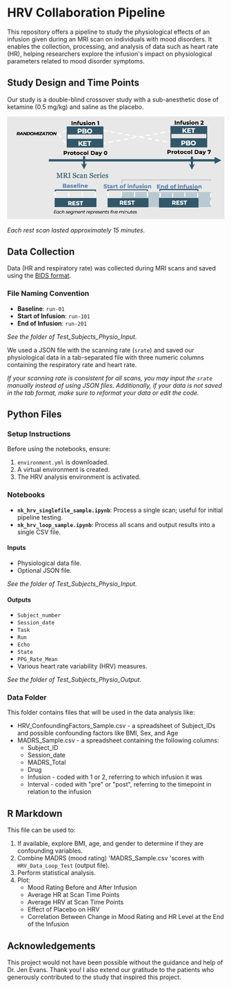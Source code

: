 # HRV Collaboration Pipeline

This repository offers a pipeline to study the physiological effects of an infusion given during an MRI scan on individuals with mood disorders. It enables the collection, processing, and analysis of data such as heart rate (HR), helping researchers explore the infusion's impact on physiological parameters related to mood disorder symptoms.

## Study Design and Time Points

Our study is a double-blind crossover study with a sub-anesthetic dose of ketamine (0.5 mg/kg) and saline as the placebo.

![Study Design](Study_Design.png)

*Each rest scan lasted approximately 15 minutes.*

## Data Collection

Data (HR and respiratory rate) was collected during MRI scans and saved using the [BIDS format](https://bids-specification.readthedocs.io/en/stable/modality-specific-files/physiological-and-other-continuous-recordings.html).

### File Naming Convention
- **Baseline**: `run-01`
- **Start of Infusion**: `run-101`
- **End of Infusion**: `run-201`

*See the folder of Test_Subjects_Physio_Input.*

We used a JSON file with the scanning rate (`srate`) and saved our physiological data in a tab-separated file with three numeric columns containing the respiratory rate and heart rate.

*If your scanning rate is consistent for all scans, you may input the `srate` manually instead of using JSON files. Additionally, if your data is not saved in the tab format, make sure to reformat your data or edit the code.*

## Python Files

### Setup Instructions
Before using the notebooks, ensure:
1. `environment.yml` is downloaded.
2. A virtual environment is created.
3. The HRV analysis environment is activated.

### Notebooks
- **`nk_hrv_singlefile_sample.ipynb`**: Process a single scan; useful for initial pipeline testing.
- **`nk_hrv_loop_sample.ipynb`**: Process all scans and output results into a single CSV file.

#### Inputs
- Physiological data file.
- Optional JSON file.

*See the folder of Test_Subjects_Physio_Input.*

#### Outputs
- `Subject_number`
- `Session_date`
- `Task`
- `Run`
- `Echo`
- `State`
- `PPG_Rate_Mean`
- Various heart rate variability (HRV) measures.

*See the folder of Test_Subjects_Physio_Output.*

### Data Folder
This folder contains files that will be used in the data analysis like:
  - HRV_ConfoundingFactors_Sample.csv - a spreadsheet of Subject_IDs and possible confounding factors like BMI, Sex, and Age
  - MADRS_Sample.csv - a spreadsheet containing the following columns:
     - Subject_ID
     - Session_date
     - MADRS_Total
     - Drug
     - Infusion - coded with 1 or 2, referring to which infusion it was
     - Interval - coded with "pre" or "post", referring to the timepoint in relation to the infusion

## R Markdown

This file can be used to:
1. If available, explore BMI, age, and gender to determine if they are confounding variables.
2. Combine MADRS (mood rating) 'MADRS_Sample.csv 'scores with `HRV_Data_Loop_Test` (output file).
3. Perform statistical analysis.
4. Plot:
   - Mood Rating Before and After Infusion
   - Average HR at Scan Time Points
   - Average HRV at Scan Time Points
   - Effect of Placebo on HRV
   - Correlation Between Change in Mood Rating and HR Level at the End of the Infusion
## Acknowledgements

This project would not have been possible without the guidance and help of Dr. Jen Evans. Thank you! I also extend our gratitude to the patients who generously contributed to the study that inspired this project.
